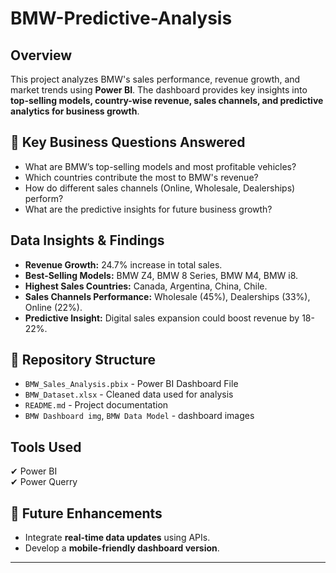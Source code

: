 # BMW-Predictive-Analysis

##  Overview  
This project analyzes BMW's sales performance, revenue growth, and market trends using **Power BI**. 
The dashboard provides key insights into **top-selling models, country-wise revenue, sales channels, and predictive analytics for business growth**.  

## 🔹 Key Business Questions Answered  
- What are BMW’s top-selling models and most profitable vehicles?  
- Which countries contribute the most to BMW's revenue?  
- How do different sales channels (Online, Wholesale, Dealerships) perform?  
- What are the predictive insights for future business growth?  

##  Data Insights & Findings  
- **Revenue Growth:** 24.7% increase in total sales.  
- **Best-Selling Models:** BMW Z4, BMW 8 Series, BMW M4, BMW i8.  
- **Highest Sales Countries:** Canada, Argentina, China, Chile.  
- **Sales Channels Performance:** Wholesale (45%), Dealerships (33%), Online (22%).  
- **Predictive Insight:** Digital sales expansion could boost revenue by 18-22%.  

## 📂 Repository Structure  
- `BMW_Sales_Analysis.pbix` - Power BI Dashboard File  
- `BMW_Dataset.xlsx` - Cleaned data used for analysis  
- `README.md` - Project documentation  
- `BMW Dashboard img`, `BMW Data Model` - dashboard images  

##  Tools Used  
✔ Power BI   
✔ Power Querry

## 🎯 Future Enhancements    
- Integrate **real-time data updates** using APIs.  
- Develop a **mobile-friendly dashboard version**.  

---
